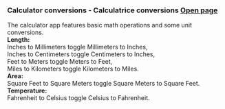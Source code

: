 ### **Calculator conversions - Calculatrice conversions**  [Open page](https://michelvilleneuve.github.io/CalcConv/)
The calculator app features basic math operations and some unit conversions.  
**Length:**  
 Inches to Millimeters toggle Millimeters to Inches,  
 Inches to Centimeters toggle Centimeters to Inches,  
 Feet to Meters toggle Meters to Feet,  
 Miles to Kilometers toggle Kilometers to Miles.  
**Area:**  
  Square Feet to Square Meters toggle Square Meters to Square Feet.  
**Temperature:**  
  Fahrenheit to Celsius toggle Celsius to Fahrenheit.  
